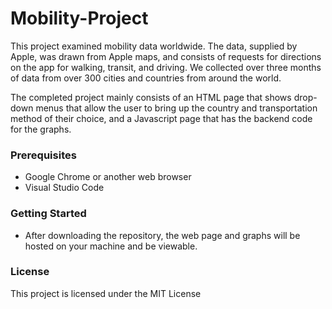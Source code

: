# Mobility-Project

This project examined mobility data worldwide. The data, supplied by Apple, was drawn from Apple maps, and consists of requests for directions on the app for walking, transit, and driving. We collected over three months of data from over 300 cities and countries from around the world. 

The completed project mainly consists of an HTML page that shows drop-down menus that allow the user to bring up the country and transportation method of their choice, and a Javascript page that has the backend code for the graphs. 

### Prerequisites

* Google Chrome or another web browser
* Visual Studio Code

### Getting Started

* After downloading the repository, the web page and graphs will be hosted on your machine and be viewable. 

### License

This project is licensed under the MIT License
